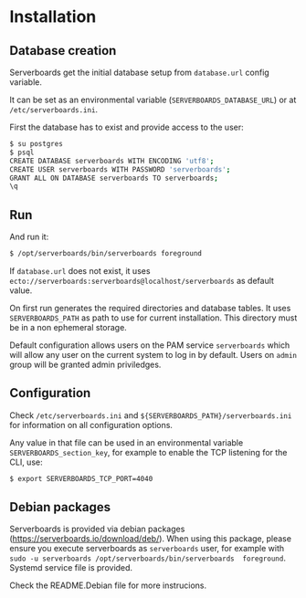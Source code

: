 # Installation

## Database creation

Serverboards get the initial database setup from `database.url` config
variable.

It can be set as an environmental variable (`SERVERBOARDS_DATABASE_URL`) or at 
`/etc/serverboards.ini`.

First the database has to exist and provide access to the user:

```bash
$ su postgres
$ psql
CREATE DATABASE serverboards WITH ENCODING 'utf8';
CREATE USER serverboards WITH PASSWORD 'serverboards';
GRANT ALL ON DATABASE serverboards TO serverboards;
\q
```

## Run 

And run it:

```bash
$ /opt/serverboards/bin/serverboards foreground
```

If `database.url` does not exist, it uses `ecto://serverboards:serverboards@localhost/serverboards`
as default value.

On first run generates the required directories and database tables. It uses
`SERVERBOARDS_PATH` as path to use for current installation. This directory must
be in a non ephemeral storage.

Default configuration allows users on the PAM service `serverboards` which will allow any user on 
the current system to log in by default. Users on `admin` group will be granted admin priviledges.

## Configuration

Check `/etc/serverboards.ini` and `${SERVERBOARDS_PATH}/serverboards.ini` for information on 
all configuration options. 

Any value in that file can be used in an environmental variable `SERVERBOARDS_section_key`, for
example to enable the TCP listening for the CLI, use:

```bash
$ export SERVERBOARDS_TCP_PORT=4040
```

## Debian packages

Serverboards is provided via debian packages (https://serverboards.io/download/deb/). 
When using this package, please ensure you execute serverboards as `serverboards` 
user, for example with `sudo -u serverboards /opt/serverboards/bin/serverboards 
foreground`. Systemd service file is provided.

Check the README.Debian file for more instrucions.

